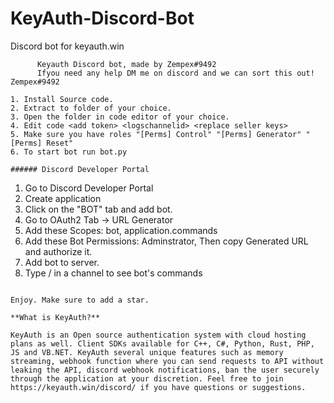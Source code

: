 # KeyAuth-Discord-Bot
Discord bot for keyauth.win

```
      Keyauth Discord bot, made by Zempex#9492
      Ifyou need any help DM me on discord and we can sort this out! Zempex#9492

```

```
1. Install Source code.
2. Extract to folder of your choice.
3. Open the folder in code editor of your choice.
4. Edit code <add token> <logschannelid> <replace seller keys>
5. Make sure you have roles "[Perms] Control" "[Perms] Generator" "[Perms] Reset"
6. To start bot run bot.py
```

```
###### Discord Developer Portal
```
1. Go to Discord Developer Portal
2. Create application 
3. Click on the "BOT" tab and add bot.
4. Go to OAuth2 Tab -> URL Generator
5. Add these Scopes: bot, application.commands
6. Add these Bot Permissions: Adminstrator, Then copy Generated URL and authorize it.
7. Add bot to server.
8. Type / in a channel to see bot's commands
```

Enjoy. Make sure to add a star.

**What is KeyAuth?**

KeyAuth is an Open source authentication system with cloud hosting plans as well. Client SDKs available for C++, C#, Python, Rust, PHP, JS and VB.NET. KeyAuth several unique features such as memory streaming, webhook function where you can send requests to API without leaking the API, discord webhook notifications, ban the user securely through the application at your discretion. Feel free to join https://keyauth.win/discord/ if you have questions or suggestions.
